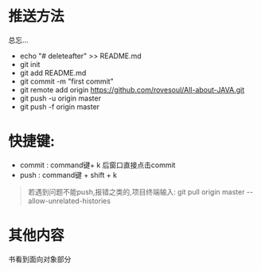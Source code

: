 # 推送方法
总忘...
- echo "# deleteafter" >> README.md
- git init
- git add README.md
- git commit -m "first commit"
- git remote add origin https://github.com/rovesoul/All-about-JAVA.git
- git push -u origin master
- git push -f origin master
# 快捷键:
- commit : command键+ k 后窗口直接点击commit
- push   : command键 + shift + k
> 若遇到问题不能push,报错之类的,项目终端输入:
> git pull origin master --allow-unrelated-histories

# 其他内容
书看到面向对象部分